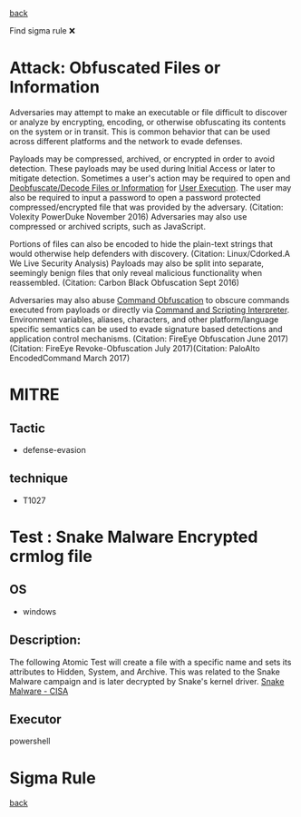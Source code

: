 
[back](../index.md)

Find sigma rule :x: 

# Attack: Obfuscated Files or Information 

Adversaries may attempt to make an executable or file difficult to discover or analyze by encrypting, encoding, or otherwise obfuscating its contents on the system or in transit. This is common behavior that can be used across different platforms and the network to evade defenses. 

Payloads may be compressed, archived, or encrypted in order to avoid detection. These payloads may be used during Initial Access or later to mitigate detection. Sometimes a user's action may be required to open and [Deobfuscate/Decode Files or Information](https://attack.mitre.org/techniques/T1140) for [User Execution](https://attack.mitre.org/techniques/T1204). The user may also be required to input a password to open a password protected compressed/encrypted file that was provided by the adversary. (Citation: Volexity PowerDuke November 2016) Adversaries may also use compressed or archived scripts, such as JavaScript. 

Portions of files can also be encoded to hide the plain-text strings that would otherwise help defenders with discovery. (Citation: Linux/Cdorked.A We Live Security Analysis) Payloads may also be split into separate, seemingly benign files that only reveal malicious functionality when reassembled. (Citation: Carbon Black Obfuscation Sept 2016)

Adversaries may also abuse [Command Obfuscation](https://attack.mitre.org/techniques/T1027/010) to obscure commands executed from payloads or directly via [Command and Scripting Interpreter](https://attack.mitre.org/techniques/T1059). Environment variables, aliases, characters, and other platform/language specific semantics can be used to evade signature based detections and application control mechanisms. (Citation: FireEye Obfuscation June 2017) (Citation: FireEye Revoke-Obfuscation July 2017)(Citation: PaloAlto EncodedCommand March 2017) 

# MITRE
## Tactic
  - defense-evasion


## technique
  - T1027


# Test : Snake Malware Encrypted crmlog file
## OS
  - windows


## Description:
The following Atomic Test will create a file with a specific name and sets its attributes to Hidden, System, and Archive. This was related to the Snake Malware campaign and is later decrypted by Snake's kernel driver.
[Snake Malware - CISA](https://media.defense.gov/2023/May/09/2003218554/-1/-1/0/JOINT_CSA_HUNTING_RU_INTEL_SNAKE_MALWARE_20230509.PDF)  


## Executor
powershell

# Sigma Rule


[back](../index.md)
